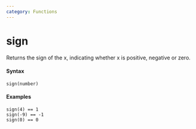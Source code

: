 ```yaml
---
category: Functions
---
```


# sign
Returns the sign of the x, indicating whether x is positive, negative or zero.

#### Syntax
```
sign(number)
```

#### Examples
```
sign(4) == 1
sign(-9) == -1
sign(0) == 0
```
